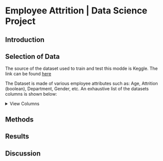 # Employee Attrition | Data Science Project

## Introduction


## Selection of Data
The source of the dataset used to train and test this modde is Keggle. The link can be found [here](https://www.kaggle.com/datasets/whenamancodes/hr-employee-attrition)

The Dataset is made of various employee attributes such as: Age, Attrition (boolean), Department, Gender, etc. 
An exhaustive list of the datasets columns is shown below:
<details>
    <summary>View Columns</summary>
    
| Column | Example Value |
| --- | --- |
| Age | 41 |
| Attrition | Yes |
| BusinessTravel | Travel_Rarely |
| DailyRate | 1102 |
| Department | Sales |
| DistanceFromHome | 1 |
| Education | 2 |
| EducationField | Life Sciences |
| EmployeeCount | 1 |
| EmployeeNumber | 1 |
| EnvironmentSatisfaction | 2 |
| Gender | Female |
| HourlyRate | 94 |
| JobInvolvement | 3 |
| JobLevel | 2 |
| JobRole | Sales Executive |
| JobSatisfaction | 4 |
| MaritalStatus | Single |
| MonthlyIncome | 5993 |
| MonthlyRate | 19479 |
| NumCompaniesWorked | 8 |
| Over18 | Y |
| OverTime | Yes |
| PercentSalaryHike | 11 |
| PerformanceRating | 3 |
| RelationshipSatisfaction | 1 |
| StandardHours | 80 |
| StockOptionLevel | 0 |
| TotalWorkingYears | 8 |
| TrainingTimesLastYear | 0 |
| WorkLifeBalance | 1 |
| YearsAtCompany | 6 |
| YearsInCurrentRole | 4 |
| YearsSinceLastPromotion | 0 |
| YearsWithCurrManager | 5 |

</details>


## Methods

## Results


## Discussion 
